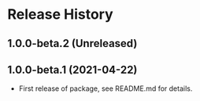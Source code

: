 # Release History

## 1.0.0-beta.2 (Unreleased)


## 1.0.0-beta.1 (2021-04-22)

- First release of package, see README.md for details.
